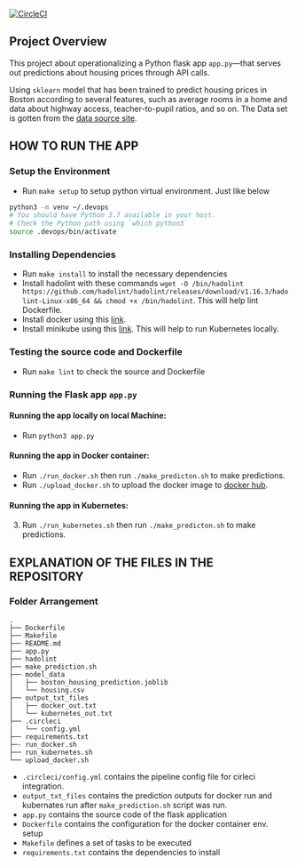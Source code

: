 [![CircleCI](https://dl.circleci.com/status-badge/img/gh/Evico-tr/Udacity-Cloud-DevOps-Project4/tree/master.svg?style=svg)](https://dl.circleci.com/status-badge/redirect/gh/Evico-tr/Udacity-Cloud-DevOps-Project4/tree/master)

## Project Overview

This project about operationalizing a Python flask app `app.py`—that serves out predictions about housing prices through API calls.

Using `sklearn` model that has been trained to predict housing prices in Boston according to several features, such as average rooms in a home and data about highway access, teacher-to-pupil ratios, and so on. The Data set is gotten from the [data source site](https://www.kaggle.com/c/boston-housing). 

## HOW TO RUN THE APP

### Setup the Environment

* Run `make setup` to setup python virtual environment. Just like below
```bash
python3 -m venv ~/.devops
# You should have Python 3.7 available in your host. 
# Check the Python path using `which python3`
source .devops/bin/activate
```
### Installing Dependencies

* Run `make install` to install the necessary dependencies
* Install hadolint with these commands `wget -O /bin/hadolint https://github.com/hadolint/hadolint/releases/download/v1.16.3/hadolint-Linux-x86_64 && chmod +x /bin/hadolint`. This will help lint Dockerfile.
* Install docker using this [link](https://docs.docker.com/engine/install/ubuntu/).
* Install minikube using this [link](). This will help to run Kubernetes locally.

### Testing the source code and Dockerfile
* Run `make lint` to check the source and Dockerfile

### Running the Flask app `app.py`

#### Running the app locally on local Machine:  
* Run `python3 app.py`
#### Running the app in Docker container:
* Run `./run_docker.sh` then run `./make_predicton.sh` to make predictions.
* Run `./upload_docker.sh` to upload the docker image to [docker hub](https://hub.docker.com/).

#### Running the app in Kubernetes:
3. Run `./run_kubernetes.sh` then run `./make_predicton.sh` to make predictions.

## EXPLANATION OF THE FILES IN THE REPOSITORY
### Folder Arrangement
```
.
├── Dockerfile
├── Makefile
├── README.md
├── app.py
├── hadolint
├── make_prediction.sh
├── model_data
│   ├── boston_housing_prediction.joblib
│   └── housing.csv
├── output_txt_files
│   ├── docker_out.txt
│   └── kubernetes_out.txt
├── .circleci
|   └── config.yml
├── requirements.txt
├─- run_docker.sh
├── run_kubernetes.sh
└── upload_docker.sh
```
* `.circleci/config.yml` contains the pipeline config file for cirleci integration.
* `output_txt_files` contains the prediction outputs for docker run and kubernates run after `make_prediction.sh` script was run.
* `app.py` contains the source code of the flask application
* `Dockerfile` contains the configuration for the docker container env. setup
* `Makefile` defines a set of tasks to be executed
* `requirements.txt` contains the dependencies to install